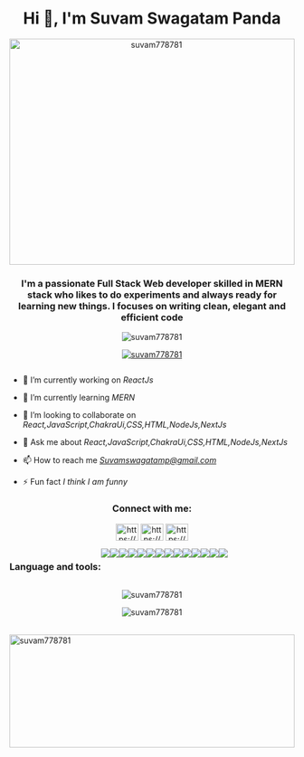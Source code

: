 <h1 align="center">Hi 👋, I'm Suvam Swagatam Panda</h1>
<p align="middle" width="100%"> <img width="100%" height="400px"src="https://camo.githubusercontent.com/591bf3579e2484f58aee03bd9ed1bb9a12aab4a271770dfcd5fd3eddca3f0b86/68747470733a2f2f6d69726f2e6d656469756d2e636f6d2f6d61782f3837352f302a4647443642557a7a5a7331564a4c75592e676966" alt="suvam778781" /> </p>
<h3 align="center">I'm a passionate Full Stack Web developer skilled in MERN stack who likes to do experiments and always ready for learning new things. I focuses on writing clean, elegant and efficient code</h3>
<p align="middle"> <img src="https://komarev.com/ghpvc/?username=suvam778781&label=Profile%20views&color=0e75b6&style=flat" alt="suvam778781" /> </p>

<p align="middle"> <a href="https://github.com/ryo-ma/github-profile-trophy"><img src="https://github-profile-trophy.vercel.app/?username=suvam778781" alt="suvam778781" /></a> </p>

<p align="middle"> <a href="https://twitter.com/" target="blank"><img src="https://img.shields.io/twitter/follow/?logo=twitter&style=for-the-badge" alt="" /></a> </p>

- 🔭 I’m currently working on *ReactJs*

- 🌱 I’m currently learning *MERN*

- 👯 I’m looking to collaborate on *React,JavaScript,ChakraUi,CSS,HTML,NodeJs,NextJs*

- 💬 Ask me about *React,JavaScript,ChakraUi,CSS,HTML,NodeJs,NextJs*

- 📫 How to reach me *Suvamswagatamp@gmail.com*

- ⚡ Fun fact *I think I am funny*

<h3 align="middle">Connect with me:</h3>
<p align="middle">
<a href="https://codepen.io/https://codepen.io/suvam778781" target="blank"><img align="center" src="https://seeklogo.com/images/C/codepen-logo-FDEB3664F1-seeklogo.com.png" alt="https://codepen.io/suvam778781" height="30" width="40" /></a>
<a href="https://www.linkedin.com/in/suvam-swagatam-panda-9ab359236/" target="blank"><img align="center" src="https://static.vecteezy.com/system/resources/thumbnails/009/097/186/small_2x/blue-color-white-background-linkedin-design-logo-sign-symbol-free-vector.jpg" alt="https://www.linkedin.com/in/suvam-swagatam-panda-9ab359236/" height="30" width="40" /></a>
<a href="https://stackoverflow.com/users/https://stackoverflow.com/users/20313302/suvam-panda" target="blank"><img align="center" src="https://pbs.twimg.com/profile_images/1220067947798024192/30eZhfxx_400x400.png" alt="https://stackoverflow.com/users/20313302/suvam-panda" height="30" width="40" /></a>



<div align='center' style="display: flex;" >
  <h3 align="middle">Language and tools:</h3>
  <img src="https://img.shields.io/badge/HTML5-E34F26?style=for-the-badge&logo=html5&logoColor=white" />
  <img src="https://img.shields.io/badge/CSS3-1572B6?style=for-the-badge&logo=css3&logoColor=white" />
  <img src="https://img.shields.io/badge/JavaScript-323330?style=for-the-badge&logo=javascript&logoColor=F7DF1E" />
  <img src="https://img.shields.io/badge/React-20232A?style=for-the-badge&logo=react&logoColor=61DAFB" />
  <img src="https://img.shields.io/badge/Redux-593D88?style=for-the-badge&logo=redux&logoColor=white" />
  <img src="https://img.shields.io/badge/React_Router-CA4245?style=for-the-badge&logo=react-router&logoColor=white" />
  <img src="https://img.shields.io/badge/typescript-%23007ACC.svg?style=for-the-badge&logo=typescript&logoColor=white" />
  <img src="https://img.shields.io/badge/Next.js-black?style=for-the-badge&logo=next.js&logoColor=white" />
  <img src="https://img.shields.io/badge/Node.js-43853D?style=for-the-badge&logo=node.js&logoColor=white" />
  <img src="https://img.shields.io/badge/Express.js-404D59?style=for-the-badge" />
  <img src="https://img.shields.io/badge/MongoDB-2e542d?style=for-the-badge&logo=mongodb&logoColor=white" />
  <img src="https://img.shields.io/badge/Material--UI-0081CB?style=for-the-badge&logo=material-ui&logoColor=white" />
  <img src="https://img.shields.io/badge/Bootstrap-9400d3?style=for-the-badge&logo=bootstrap&logoColor=violet" />
  <img src="https://img.shields.io/badge/chakra-%234ED1C5.svg?style=for-the-badge&logo=chakraui&logoColor=white" />

</div>
<p align="center">
  <img src="https://github-readme-stats-beryl.vercel.app/api?username=suvam7787&show_icons=true&title_color=fff&icon_color=79ff97&text_color=9f9f9f&bg_color=151515" alt="suvam778781" />

<!-- <p>&nbsp;<img align="center" src="https://github-readme-stats.vercel.app/api?username=suvam778781&show_icons=true&locale=en" alt="suvam778781" /></p> -->

<p align="center"><img src="https://github-readme-streak-stats.herokuapp.com/?user=suvam778781&" alt="suvam778781" /></p>
<p/>
<p>&nbsp;<img align="middle" width="100%" height="200px" src="https://github-readme-stats.vercel.app/api/top-langs/?username=suvam778781&theme=radical" alt="suvam778781" /></p>



